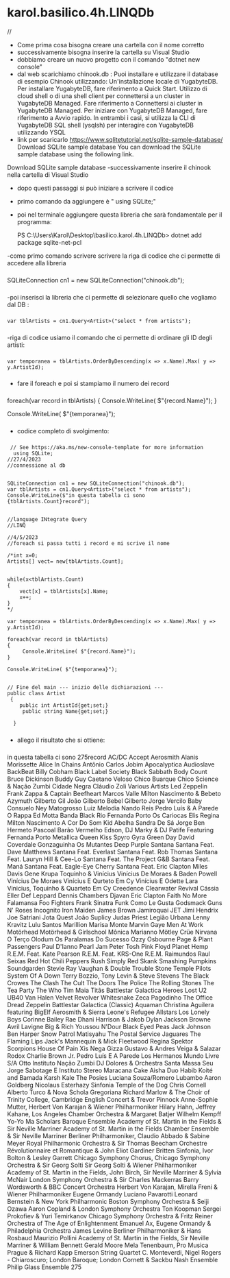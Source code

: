 # karol.basilico.4h.LINQDb
//
- Come prima cosa bisogna creare una cartella con il nome corretto
- successivamente bisogna inserire la cartella su Visual Studio
- dobbiamo creare un nuovo progetto con il comando "dotnet new console"
- dal web scarichiamo chinook.db :
 Puoi installare e utilizzare il database di esempio Chinook utilizzando:
 Un'installazione locale di YugabyteDB.
 Per installare YugabyteDB, fare riferimento a Quick Start.
 Utilizzo di cloud shell o di una shell client per connettersi a un cluster in YugabyteDB Managed.
 Fare riferimento a Connettersi ai cluster in YugabyteDB Managed.
 Per   iniziare con YugabyteDB Managed, fare riferimento a Avvio rapido.
 In entrambi i casi, si utilizza la CLI di YugabyteDB SQL shell (ysqlsh) per interagire con YugabyteDB utilizzando YSQL 
- link per scaricarlo https://www.sqlitetutorial.net/sqlite-sample-database/
Download SQLite sample database
You can download the SQLite sample database using the following link.

Download SQLite sample database
-successivamente inserire il chinook nella cartella di Visual Studio
- dopo questi passaggi si può iniziare a scrivere il codice
- primo comando da aggiungere è " using SQLite;"
- poi nel terminale aggiungere questa libreria che sarà fondamentale per il programma:

  PS C:\Users\Karol\Desktop\basilico.karol.4h.LINQDb> dotnet add package sqlite-net-pcl
  
-come primo comando scrivere scrivere la riga di codice che ci permette di accedere alla libreria
###  
  SQLiteConnection cn1 = new SQLiteConnection("chinook.db");
###    
-poi inserisci la libreria che ci permette di selezionare quello che vogliamo dal DB :
###   
    var tblArtists = cn1.Query<Artist>("select * from artists");
###   
-riga di codice usiamo il comando che ci permette di ordinare gli ID degli artisti:
 ###
    var temporanea = tblArtists.OrderByDescending(x => x.Name).Max( y => y.ArtistId);
 ### 
-  fare il foreach e poi si stampiamo il numero dei record
 ###
   foreach(var record in tblArtists)
  {
      Console.WriteLine( $"{record.Name}");
  }

  Console.WriteLine( $"{temporanea}");
 ###
- codice completo di svolgimento:
 ###
     // See https://aka.ms/new-console-template for more information
      using SQLite;
    //27/4/2023
    //connessione al db


    SQLiteConnection cn1 = new SQLiteConnection("chinook.db");
    var tblArtists = cn1.Query<Artist>("select * from artists");
    Console.WriteLine($"in questa tabella ci sono {tblArtists.Count}record");


    //language INtegrate Query
    //LINQ

    //4/5/2023
    //foreach si passa tutti i record e mi scrive il nome

    /*int x=0;
    Artists[] vect= new[tblArtists.Count];


    while(x<tblArtists.Count)
    {
        vect[x] = tblArtists[x].Name;
        x++;
    }
    */

    var temporanea = tblArtists.OrderByDescending(x => x.Name).Max( y => y.ArtistId);

    foreach(var record in tblArtists)
    {
         Console.WriteLine( $"{record.Name}");
    }

    Console.WriteLine( $"{temporanea}");


    // Fine del main --- inizio delle dichiarazioni ---
    public class Artist
     {
        public int ArtistId{get;set;}
         public string Name{get;set;}

      }
  ###
 
  - allego il risultato che si ottiene:
   ###
   in questa tabella ci sono 275record
  AC/DC
  Accept
  Aerosmith
  Alanis Morissette
  Alice In Chains
  Antônio Carlos Jobim
  Apocalyptica
  Audioslave
  BackBeat
  Billy Cobham
  Black Label Society
  Black Sabbath
  Body Count
  Bruce Dickinson
  Buddy Guy
  Caetano Veloso
  Chico Buarque
  Chico Science & Nação Zumbi
  Cidade Negra
  Cláudio Zoli
  Various Artists
  Led Zeppelin
  Frank Zappa & Captain Beefheart
  Marcos Valle
  Milton Nascimento & Bebeto
  Azymuth
   Gilberto Gil
  João Gilberto
  Bebel Gilberto
  Jorge Vercilo
  Baby Consuelo
Ney Matogrosso
Luiz Melodia
Nando Reis
Pedro Luís & A Parede
O Rappa
Ed Motta
Banda Black Rio
Fernanda Porto
Os Cariocas
Elis Regina
Milton Nascimento
A Cor Do Som
Kid Abelha
Sandra De Sá
Jorge Ben
Hermeto Pascoal
Barão Vermelho
Edson, DJ Marky & DJ Patife Featuring Fernanda Porto
Metallica
Queen
Kiss
Spyro Gyra
Green Day
David Coverdale
Gonzaguinha
Os Mutantes
Deep Purple
Santana
Santana Feat. Dave Matthews
Santana Feat. Everlast
Santana Feat. Rob Thomas
Santana Feat. Lauryn Hill & Cee-Lo
Santana Feat. The Project G&B
Santana Feat. Maná
Santana Feat. Eagle-Eye Cherry
Santana Feat. Eric Clapton
Miles Davis
Gene Krupa
Toquinho & Vinícius
Vinícius De Moraes & Baden Powell
Vinícius De Moraes
Vinícius E Qurteto Em Cy
Vinícius E Odette Lara
Vinicius, Toquinho & Quarteto Em Cy
Creedence Clearwater Revival
Cássia Eller
Def Leppard
Dennis Chambers
Djavan
Eric Clapton
Faith No More
Falamansa
Foo Fighters
Frank Sinatra
Funk Como Le Gusta
Godsmack
Guns N' Roses
Incognito
Iron Maiden
James Brown
Jamiroquai
JET
Jimi Hendrix
Joe Satriani
Jota Quest
João Suplicy
Judas Priest
Legião Urbana
Lenny Kravitz
Lulu Santos
Marillion
Marisa Monte
Marvin Gaye
Men At Work
Motörhead
Motörhead & Girlschool
Mônica Marianno
Mötley Crüe
Nirvana
O Terço
Olodum
Os Paralamas Do Sucesso
Ozzy Osbourne
Page & Plant
Passengers
Paul D'Ianno
Pearl Jam
Peter Tosh
Pink Floyd
Planet Hemp
R.E.M. Feat. Kate Pearson
R.E.M. Feat. KRS-One
R.E.M.
Raimundos
Raul Seixas
Red Hot Chili Peppers
Rush
Simply Red
Skank
Smashing Pumpkins
Soundgarden
Stevie Ray Vaughan & Double Trouble
Stone Temple Pilots
System Of A Down
Terry Bozzio, Tony Levin & Steve Stevens
The Black Crowes
The Clash
The Cult
The Doors
The Police
The Rolling Stones
The Tea Party
The Who
Tim Maia
Titãs
Battlestar Galactica
Heroes
Lost
U2
UB40
Van Halen
Velvet Revolver
Whitesnake
Zeca Pagodinho
The Office
Dread Zeppelin
Battlestar Galactica (Classic)
Aquaman
Christina Aguilera featuring BigElf
Aerosmith & Sierra Leone's Refugee Allstars
Los Lonely Boys
Corinne Bailey Rae
Dhani Harrison & Jakob Dylan
Jackson Browne
Avril Lavigne
Big & Rich
Youssou N'Dour
Black Eyed Peas
Jack Johnson
Ben Harper
Snow Patrol
Matisyahu
The Postal Service
Jaguares
The Flaming Lips
Jack's Mannequin & Mick Fleetwood
Regina Spektor
Scorpions
House Of Pain
Xis
Nega Gizza
Gustavo & Andres Veiga & Salazar
Rodox
Charlie Brown Jr.
Pedro Luís E A Parede
Los Hermanos
Mundo Livre S/A
Otto
Instituto
Nação Zumbi
DJ Dolores & Orchestra Santa Massa
Seu Jorge
Sabotage E Instituto
Stereo Maracana
Cake
Aisha Duo
Habib Koité and Bamada
Karsh Kale
The Posies
Luciana Souza/Romero Lubambo
Aaron Goldberg
Nicolaus Esterhazy Sinfonia
Temple of the Dog
Chris Cornell
Alberto Turco & Nova Schola Gregoriana
Richard Marlow & The Choir of Trinity College, Cambridge
English Concert & Trevor Pinnock
Anne-Sophie Mutter, Herbert Von Karajan & Wiener Philharmoniker
Hilary Hahn, Jeffrey Kahane, Los Angeles Chamber Orchestra & Margaret Batjer
Wilhelm Kempff
Yo-Yo Ma
Scholars Baroque Ensemble
Academy of St. Martin in the Fields & Sir Neville Marriner
Academy of St. Martin in the Fields Chamber Ensemble & Sir Neville Marriner
Berliner Philharmoniker, Claudio Abbado & Sabine Meyer
Royal Philharmonic Orchestra & Sir Thomas Beecham
Orchestre Révolutionnaire et Romantique & John Eliot Gardiner
Britten Sinfonia, Ivor Bolton & Lesley Garrett
Chicago Symphony Chorus, Chicago Symphony Orchestra & Sir Georg Solti
Sir Georg Solti & Wiener Philharmoniker
Academy of St. Martin in the Fields, John Birch, Sir Neville Marriner & Sylvia McNair
London Symphony Orchestra & Sir Charles Mackerras
Barry Wordsworth & BBC Concert Orchestra
Herbert Von Karajan, Mirella Freni & Wiener Philharmoniker
Eugene Ormandy
Luciano Pavarotti
Leonard Bernstein & New York Philharmonic
Boston Symphony Orchestra & Seiji Ozawa
Aaron Copland & London Symphony Orchestra
Ton Koopman
Sergei Prokofiev & Yuri Temirkanov
Chicago Symphony Orchestra & Fritz Reiner
Orchestra of The Age of Enlightenment
Emanuel Ax, Eugene Ormandy & Philadelphia Orchestra
James Levine
Berliner Philharmoniker & Hans Rosbaud
Maurizio Pollini
Academy of St. Martin in the Fields, Sir Neville Marriner & William Bennett
Gerald Moore
Mela Tenenbaum, Pro Musica Prague & Richard Kapp
Emerson String Quartet
C. Monteverdi, Nigel Rogers - Chiaroscuro; London Baroque; London Cornett & Sackbu
Nash Ensemble
Philip Glass Ensemble
275
 ###
 
 
